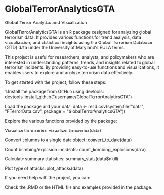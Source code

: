 # GlobalTerrorAnalyticsGTA
 Global Terror Analytics and Visualization


GlobalTerrorAnalyticsGTA is an R package designed for analyzing global terrorism data. It provides various functions for trend analysis, data visualization, and statistical insights using the Global Terrorism Database (GTD) data under the University of Maryland's EULA terms.



This project is useful for researchers, analysts, and policymakers who are interested in understanding patterns, trends, and insights related to global terrorism incidents. By providing easy-to-use functions and visualizations, it enables users to explore and analyze terrorism data effectively.





To get started with the project, follow these steps:

1.Install the package from GitHub using devtools:
devtools::install_github("username/GlobalTerrorAnalyticsGTA")


Load the package and your data:
data <- read.csv(system.file("data", "FTerrorData.csv", package = "GlobalTerrorAnalyticsGTA"))


Explore the various functions provided by the package:

Visualize time series: visualize_timeseries(data)

Convert columns to a single date object: convert_to_date(data)

Count bombing/explosion incidents: count_bombing_explosions(data)

Calculate summary statistics: summary_stats(data$nkill)

Plot type of attacks: plot_attacks(data)

If you need help with the project, you can:

Check the .RMD or the HTML file and examples provided in the package.



